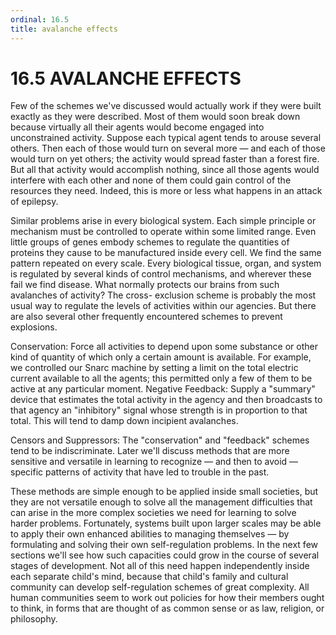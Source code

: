 ```yaml
---
ordinal: 16.5
title: avalanche effects
---
```


# 16.5 AVALANCHE EFFECTS

Few of the schemes we've discussed would actually work if they were built exactly as they were described. Most of them would soon break down because virtually all their agents would become engaged into unconstrained activity. Suppose each typical agent tends to arouse several others. Then each of those would turn on several more &mdash; and each of those would turn on yet others; the activity would spread faster than a forest fire. But all that activity would accomplish nothing, since all those agents would interfere with each other and none of them could gain control of the resources they need. Indeed, this is more or less what happens in an attack of epilepsy.

Similar problems arise in every biological system. Each simple principle or mechanism must be controlled to operate within some limited range. Even little groups of genes embody schemes to regulate the quantities of proteins they cause to be manufactured inside every cell. We find the same pattern repeated on every scale. Every biological tissue, organ, and system is regulated by several kinds of control mechanisms, and wherever these fail we find disease. What normally protects our brains from such avalanches of activity? The cross- exclusion scheme is probably the most usual way to regulate the levels of activities within our agencies. But there are also several other frequently encountered schemes to prevent explosions.

Conservation: Force all activities to depend upon some substance or other kind of quantity of which only a certain amount is available. For example, we controlled our Snarc machine by setting a limit on the total electric current available to all the agents; this permitted only a few of them to be active at any particular moment. Negative Feedback: Supply a "summary" device that estimates the total activity in the agency and then broadcasts to that agency an "inhibitory" signal whose strength is in proportion to that total. This will tend to damp down incipient avalanches.

Censors and Suppressors: The "conservation" and "feedback" schemes tend to be indiscriminate. Later we'll discuss methods that are more sensitive and versatile in learning to recognize &mdash; and then to avoid &mdash; specific patterns of activity that have led to trouble in the past.

These methods are simple enough to be applied inside small societies, but they are not versatile enough to solve all the management difficulties that can arise in the more complex societies we need for learning to solve harder problems. Fortunately, systems built upon larger scales may be able to apply their own enhanced abilities to managing themselves &mdash; by formulating and solving their own self-regulation problems. In the next few sections we'll see how such capacities could grow in the course of several stages of development. Not all of this need happen independently inside each separate child's mind, because that child's family and cultural community can develop self-regulation schemes of great complexity. All human communities seem to work out policies for how their members ought to think, in forms that are thought of as common sense or as law, religion, or philosophy.
